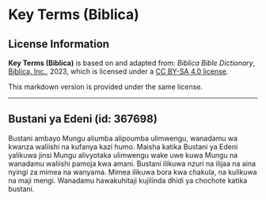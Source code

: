 # Key Terms (Biblica)

## License Information

**Key Terms (Biblica)** is based on and adapted from: _Biblica Bible Dictionary_, [Biblica, Inc.](https://www.biblica.com/), 2023, which is licensed under a [CC BY-SA 4.0 license](https://creativecommons.org/licenses/by-sa/4.0/legalcode.en).

This markdown version is provided under the same license.



--------------------------------

## Bustani ya Edeni (id: 367698)

Bustani ambayo Mungu aliumba alipoumba ulimwengu, wanadamu wa kwanza waliishi na kufanya kazi humo. Maisha katika Bustani ya Edeni yalikuwa jinsi Mungu alivyotaka ulimwengu wake uwe kuwa Mungu na wanadamu waliishi pamoja kwa amani. Bustani ilikuwa nzuri na ilijaa na aina nyingi za mimea na wanyama. Mimea ilikuwa bora kwa chakula, na kulikuwa na maji mengi. Wanadamu hawakuhitaji kujilinda dhidi ya chochote katika bustani.


